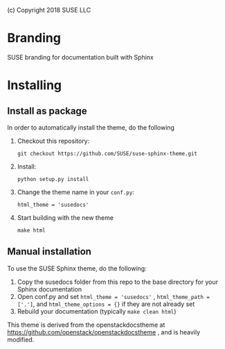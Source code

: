 (c) Copyright 2018 SUSE LLC

# Branding
SUSE branding for documentation built with Sphinx

# Installing

## Install as package

In order to automatically install the theme, do the following

1. Checkout this repository:
   ```
   git checkout https://github.com/SUSE/suse-sphinx-theme.git
   ```
2. Install:
   ```
   python setup.py install
   ```
3. Change the theme name in your `conf.py`:
   ```
   html_theme = 'susedocs'
   ```
4. Start building with the new theme
   ```
   make html
   ```

## Manual installation
To use the SUSE Sphinx theme, do the following:

1. Copy the susedocs folder from this repo to the base directory for your Sphinx documentation
2. Open conf.py and set `html_theme = 'susedocs'` , `html_theme_path = ['.']`, and `html_theme_options = {}` if they are not already set
3. Rebuild your documentation (typically `make clean html`)

This theme is derived from the openstackdocstheme at https://github.com/openstack/openstackdocstheme , and is heavily modified.

